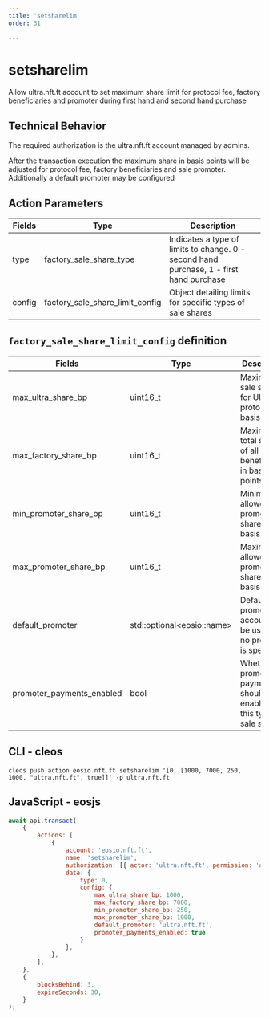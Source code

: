 ```yaml
---
title: 'setsharelim'
order: 31

---
```


# setsharelim

Allow ultra.nft.ft account to set maximum share limit for protocol fee, factory beneficiaries and promoter during first hand and second hand purchase

## Technical Behavior

The required authorization is the ultra.nft.ft account managed by admins.

After the transaction execution the maximum share in basis points will be adjusted for protocol fee, factory beneficiaries and sale promoter. Additionally a default promoter may be configured

## Action Parameters

| Fields | Type                            | Description                                                                             |
| ------ | ------------------------------- | --------------------------------------------------------------------------------------- |
| type   | factory_sale_share_type         | Indicates a type of limits to change. 0 - second hand purchase, 1 - first hand purchase |
| config | factory_sale_share_limit_config | Object detailing limits for specific types of sale shares                               |

## `factory_sale_share_limit_config` definition

| Fields                    | Type                        | Description                                                                 |
| ------------------------- | --------------------------- | --------------------------------------------------------------------------- |
| max_ultra_share_bp        | uint16_t                    | Maximum sale share for Ultra protocol in basis points                       |
| max_factory_share_bp      | uint16_t                    | Maximum total share of all factory beneficiaries in basis points            |
| min_promoter_share_bp     | uint16_t                    | Minimum allowed promoter share in basis points                              |
| max_promoter_share_bp     | uint16_t                    | Maximum allowed promoter share in basis points                              |
| default_promoter          | std::optional\<eosio::name> | Default promoter account to be used if no promoter is specified             |
| promoter_payments_enabled | bool                        | Whether the promoter payments should be enabled for this type of sale share |

## CLI - cleos

```
cleos push action eosio.nft.ft setsharelim '[0, [1000, 7000, 250, 1000, "ultra.nft.ft", true]]' -p ultra.nft.ft
```

## JavaScript - eosjs

```javascript
await api.transact(
    {
        actions: [
            {
                account: 'eosio.nft.ft',
                name: 'setsharelim',
                authorization: [{ actor: 'ultra.nft.ft', permission: 'active' }],
                data: {
                    type: 0,
                    config: {
                        max_ultra_share_bp: 1000,
                        max_factory_share_bp: 7000,
                        min_promoter_share_bp: 250,
                        max_promoter_share_bp: 1000,
                        default_promoter: 'ultra.nft.ft',
                        promoter_payments_enabled: true
                    }
                },
            },
        ],
    },
    {
        blocksBehind: 3,
        expireSeconds: 30,
    }
);
```
